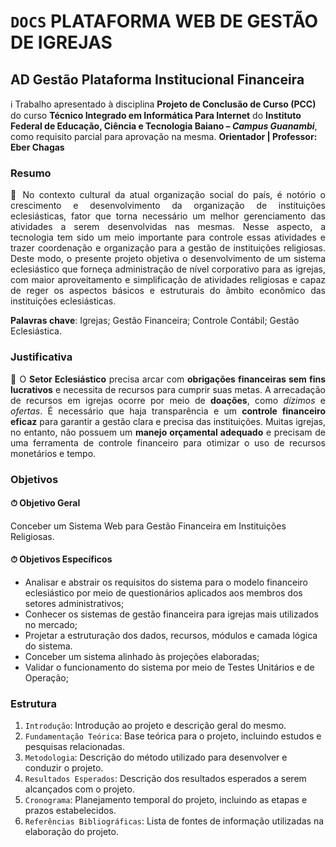 # `DOCS` PLATAFORMA WEB DE GESTÃO DE IGREJAS
## AD Gestão Plataforma Institucional Financeira

:information_source: Trabalho apresentado à disciplina **Projeto de Conclusão de Curso (PCC)** do curso **Técnico Integrado em Informática Para Internet** do **Instituto Federal de Educação, Ciência e Tecnologia Baiano – *Campus Guanambi***, como requisito parcial para aprovação na mesma. **Orientador | Professor: Eber Chagas**

### Resumo
<p align=justify> 📄 No contexto cultural da atual organização social do país, é notório o crescimento e desenvolvimento da organização de instituições eclesiásticas, fator que torna necessário um melhor gerenciamento das atividades a serem desenvolvidas nas mesmas. Nesse aspecto, a tecnologia tem sido um meio importante para controle essas atividades e trazer coordenação e organização para a gestão de instituições religiosas. Deste modo, o presente projeto objetiva o desenvolvimento de um sistema eclesiástico que forneça administração de nível corporativo para as igrejas, com maior aproveitamento e simplificação de atividades religiosas e capaz de reger os aspectos básicos e estruturais do âmbito econômico das instituições eclesiásticas. </p>

**Palavras chave**: Igrejas; Gestão Financeira; Controle Contábil; Gestão Eclesiástica.

### Justificativa
<p align=justify> 📣 O <b>Setor Eclesiástico</b> precisa arcar com <b>obrigações financeiras sem fins lucrativos</b> e necessita de recursos para cumprir suas metas. A arrecadação de recursos em igrejas ocorre por meio de <b>doações</b>, como <em>dízimos</em> e <em>ofertas</em>. É necessário que haja transparência e um <b>controle financeiro eficaz</b> para garantir a gestão clara e precisa das instituições. Muitas igrejas, no entanto, não possuem um <b>manejo orçamental adequado</b> e precisam de uma ferramenta de controle financeiro para otimizar o uso de recursos monetários e tempo. </p>

### Objetivos
#### ⏱ Objetivo Geral
Conceber um Sistema Web para Gestão Financeira em Instituições Religiosas. 

#### ⏱ Objetivos Específicos
* Analisar e abstrair os requisitos do sistema para o modelo financeiro eclesiástico por meio de questionários aplicados aos membros dos setores administrativos;
* Conhecer os sistemas de gestão financeira para igrejas mais utilizados no mercado;
* Projetar a estruturação dos dados, recursos, módulos e camada lógica do sistema.
* Conceber um sistema alinhado às projeções elaboradas;
* Validar o funcionamento do sistema por meio de Testes Unitários e de Operação;

### Estrutura

1. `Introdução`: Introdução ao projeto e descrição geral do mesmo.
2. `Fundamentação Teórica`: Base teórica para o projeto, incluindo estudos e pesquisas relacionadas.
3. `Metodologia`: Descrição do método utilizado para desenvolver e conduzir o projeto.
4. `Resultados Esperados`: Descrição dos resultados esperados a serem alcançados com o projeto.
5. `Cronograma`: Planejamento temporal do projeto, incluindo as etapas e prazos estabelecidos.
6. `Referências Bibliográficas`: Lista de fontes de informação utilizadas na elaboração do projeto.
